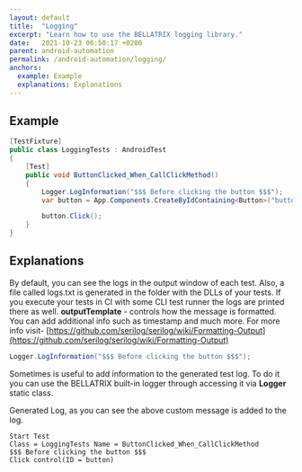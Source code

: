 ```yaml
---
layout: default
title:  "Logging"
excerpt: "Learn how to use the BELLATRIX logging library."
date:   2021-10-23 06:50:17 +0200
parent: android-automation
permalink: /android-automation/logging/
anchors:
  example: Example
  explanations: Explanations
---
```

Example
-------
```csharp
[TestFixture]
public class LoggingTests : AndroidTest
{
    [Test]
    public void ButtonClicked_When_CallClickMethod()
    {
        Logger.LogInformation("$$$ Before clicking the button $$$");
        var button = App.Components.CreateByIdContaining<Button>("button");

        button.Click();
    }
}
```

Explanations
------------
By default, you can see the logs in the output window of each test. Also, a file called logs.txt is generated in the folder with the DLLs of your tests. If you execute your tests in CI with some CLI test runner the logs are printed there as well. **outputTemplate** - controls how the message is formatted. You can add additional info such as timestamp and much more. For more info visit- [https://github.com/serilog/serilog/wiki/Formatting-Output](https://github.com/serilog/serilog/wiki/Formatting-Output)
```csharp
Logger.LogInformation("$$$ Before clicking the button $$$");
```
Sometimes is useful to add information to the generated test log. To do it you can use the BELLATRIX built-in logger through accessing it via **Logger** static class.

Generated Log, as you can see the above custom message is added to the log.

```
Start Test
Class = LoggingTests Name = ButtonClicked_When_CallClickMethod
$$$ Before clicking the button $$$
Click control(ID = button)
```
